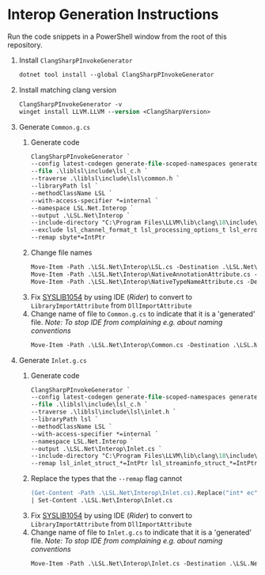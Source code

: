 # Interop Generation Instructions

Run the code snippets in a PowerShell window from the root of this repository.

1. Install `ClangSharpPInvokeGenerator`
    ```ps
    dotnet tool install --global ClangSharpPInvokeGenerator
    ```

2. Install matching clang version
    ```ps
    ClangSharpPInvokeGenerator -v
    winget install LLVM.LLVM --version <ClangSharpVersion> 
    ```

3. Generate `Common.g.cs`
    1. Generate code
       ```ps
       ClangSharpPInvokeGenerator `
       --config latest-codegen generate-file-scoped-namespaces generate-helper-types generate-macro-bindings log-visited-files multi-file `
       --file .\liblsl\include\lsl_c.h `
       --traverse .\liblsl\include\lsl\common.h `
       --libraryPath lsl `
       --methodClassName LSL `
       --with-access-specifier *=internal `
       --namespace LSL.Net.Interop `
       --output .\LSL.Net\Interop `
       --include-directory "C:\Program Files\LLVM\lib\clang\18\include\" `
       --exclude lsl_channel_format_t lsl_processing_options_t lsl_error_code_t lsl_transport_options_t `
       --remap sbyte*=IntPtr      
       ```
    2. Change file names
       ```ps
       Move-Item -Path .\LSL.Net\Interop\LSL.cs -Destination .\LSL.Net\Interop\Common.cs
       Move-Item -Path .\LSL.Net\Interop\NativeAnnotationAttribute.cs -Destination .\LSL.Net\Interop\NativeAnnotationAttribute.g.cs
       Move-Item -Path .\LSL.Net\Interop\NativeTypeNameAttribute.cs -Destination .\LSL.Net\Interop\NativeTypeNameAttribute.g.cs
       ```
    3. Fix [SYSLIB1054](https://learn.microsoft.com/en-gb/dotnet/fundamentals/syslib-diagnostics/syslib1050-1069) by
       using IDE (_Rider_) to convert to `LibraryImportAttribute` from `DllImportAttribute`
    4. Change name of file to `Common.g.cs` to indicate that it is a 'generated' file. _Note: To stop IDE from
       complaining e.g. about naming conventions_
       ```ps
       Move-Item -Path .\LSL.Net\Interop\Common.cs -Destination .\LSL.Net\Interop\Common.g.cs
       ```

4. Generate `Inlet.g.cs`
    1. Generate code
       ```ps
       ClangSharpPInvokeGenerator `         
       --config latest-codegen generate-file-scoped-namespaces generate-macro-bindings log-visited-files `
       --file .\liblsl\include\lsl_c.h `
       --traverse .\liblsl\include\lsl\inlet.h `
       --libraryPath lsl `
       --methodClassName LSL `
       --with-access-specifier *=internal `
       --namespace LSL.Net.Interop `
       --output .\LSL.Net\Interop\Inlet.cs `
       --include-directory "C:\Program Files\LLVM\lib\clang\18\include\" `
       --remap lsl_inlet_struct_*=IntPtr lsl_streaminfo_struct_*=IntPtr lsl_transport_options_t=int
       ```
    2. Replace the types that the `--remap` flag cannot
       ```ps
       (Get-Content -Path .\LSL.Net\Interop\Inlet.cs).Replace("int* ec", "ref int ec").Replace("double* remote_time", "ref double remote_time").Replace("double* uncertainty", "ref double uncertainty") `
       | Set-Content .\LSL.Net\Interop\Inlet.cs
       ```
    3. Fix [SYSLIB1054](https://learn.microsoft.com/en-gb/dotnet/fundamentals/syslib-diagnostics/syslib1050-1069) by
       using IDE (_Rider_) to convert to `LibraryImportAttribute` from `DllImportAttribute`
    4. Change name of file to `Inlet.g.cs` to indicate that it is a 'generated' file. _Note: To stop IDE from
       complaining e.g. about naming conventions_
       ```ps
       Move-Item -Path .\LSL.Net\Interop\Inlet.cs -Destination .\LSL.Net\Interop\Inlet.g.cs
       ```



